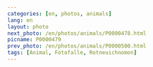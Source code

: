 ```yaml
---
categories: [en, photos, animals]
lang: en
layout: photo
next_photo: /en/photos/animals/P0000478.html
picname: P0000479
prev_photo: /en/photos/animals/P0000500.html
tags: [Animal, Fotofalle, Rotneuichnomon]
---
```

